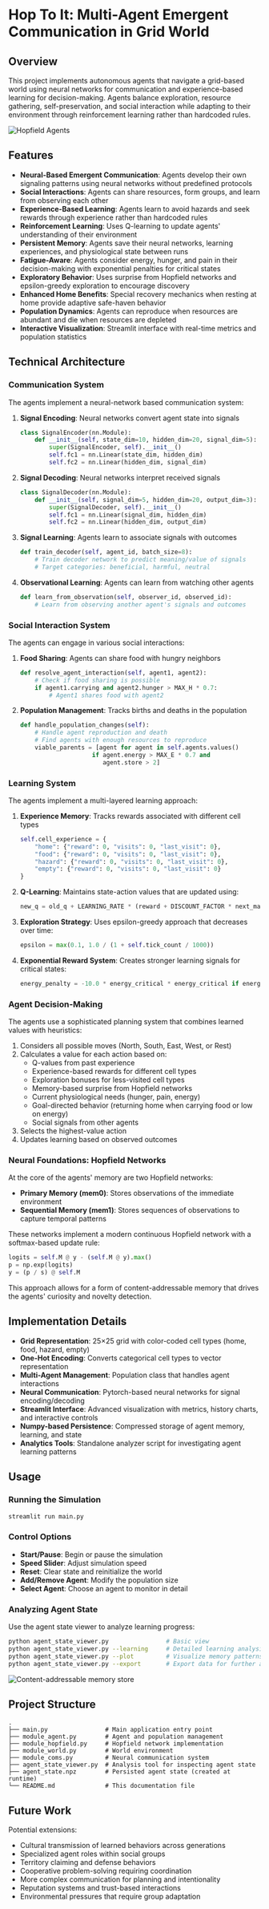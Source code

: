 # Hop To It: Multi-Agent Emergent Communication in Grid World

## Overview

This project implements autonomous agents that navigate a grid-based world using neural networks for communication and experience-based learning for decision-making. Agents balance exploration, resource gathering, self-preservation, and social interaction while adapting to their environment through reinforcement learning rather than hardcoded rules.

![Hopfield Agents](example_agent_population.png)

## Features

- **Neural-Based Emergent Communication**: Agents develop their own signaling patterns using neural networks without predefined protocols
- **Social Interactions**: Agents can share resources, form groups, and learn from observing each other
- **Experience-Based Learning**: Agents learn to avoid hazards and seek rewards through experience rather than hardcoded rules
- **Reinforcement Learning**: Uses Q-learning to update agents' understanding of their environment
- **Persistent Memory**: Agents save their neural networks, learning experiences, and physiological state between runs
- **Fatigue-Aware**: Agents consider energy, hunger, and pain in their decision-making with exponential penalties for critical states
- **Exploratory Behavior**: Uses surprise from Hopfield networks and epsilon-greedy exploration to encourage discovery
- **Enhanced Home Benefits**: Special recovery mechanics when resting at home provide adaptive safe-haven behavior
- **Population Dynamics**: Agents can reproduce when resources are abundant and die when resources are depleted
- **Interactive Visualization**: Streamlit interface with real-time metrics and population statistics

## Technical Architecture

### Communication System

The agents implement a neural-network based communication system:

1. **Signal Encoding**: Neural networks convert agent state into signals
   ```python
   class SignalEncoder(nn.Module):
       def __init__(self, state_dim=10, hidden_dim=20, signal_dim=5):
           super(SignalEncoder, self).__init__()
           self.fc1 = nn.Linear(state_dim, hidden_dim)
           self.fc2 = nn.Linear(hidden_dim, signal_dim)
   ```

2. **Signal Decoding**: Neural networks interpret received signals
   ```python
   class SignalDecoder(nn.Module):
       def __init__(self, signal_dim=5, hidden_dim=20, output_dim=3):
           super(SignalDecoder, self).__init__()
           self.fc1 = nn.Linear(signal_dim, hidden_dim)
           self.fc2 = nn.Linear(hidden_dim, output_dim)
   ```

3. **Signal Learning**: Agents learn to associate signals with outcomes
   ```python
   def train_decoder(self, agent_id, batch_size=8):
       # Train decoder network to predict meaning/value of signals
       # Target categories: beneficial, harmful, neutral
   ```

4. **Observational Learning**: Agents can learn from watching other agents
   ```python
   def learn_from_observation(self, observer_id, observed_id):
       # Learn from observing another agent's signals and outcomes
   ```

### Social Interaction System

The agents can engage in various social interactions:

1. **Food Sharing**: Agents can share food with hungry neighbors
   ```python
   def resolve_agent_interaction(self, agent1, agent2):
       # Check if food sharing is possible
       if agent1.carrying and agent2.hunger > MAX_H * 0.7:
           # Agent1 shares food with agent2
   ```

2. **Population Management**: Tracks births and deaths in the population
   ```python
   def handle_population_changes(self):
       # Handle agent reproduction and death
       # Find agents with enough resources to reproduce
       viable_parents = [agent for agent in self.agents.values() 
                       if agent.energy > MAX_E * 0.7 and 
                          agent.store > 2]
   ```

### Learning System

The agents implement a multi-layered learning approach:

1. **Experience Memory**: Tracks rewards associated with different cell types
   ```python
   self.cell_experience = {
       "home": {"reward": 0, "visits": 0, "last_visit": 0},
       "food": {"reward": 0, "visits": 0, "last_visit": 0},
       "hazard": {"reward": 0, "visits": 0, "last_visit": 0},
       "empty": {"reward": 0, "visits": 0, "last_visit": 0}
   }
   ```

2. **Q-Learning**: Maintains state-action values that are updated using:
   ```python
   new_q = old_q + LEARNING_RATE * (reward + DISCOUNT_FACTOR * next_max_q - old_q)
   ```

3. **Exploration Strategy**: Uses epsilon-greedy approach that decreases over time:
   ```python
   epsilon = max(0.1, 1.0 / (1 + self.tick_count / 1000))
   ```

4. **Exponential Reward System**: Creates stronger learning signals for critical states:
   ```python
   energy_penalty = -10.0 * energy_critical * energy_critical if energy_critical > 0.5 else 0
   ```

### Agent Decision-Making

The agents use a sophisticated planning system that combines learned values with heuristics:

1. Considers all possible moves (North, South, East, West, or Rest)
2. Calculates a value for each action based on:
   - Q-values from past experience
   - Experience-based rewards for different cell types
   - Exploration bonuses for less-visited cell types
   - Memory-based surprise from Hopfield networks
   - Current physiological needs (hunger, pain, energy)
   - Goal-directed behavior (returning home when carrying food or low on energy)
   - Social signals from other agents
3. Selects the highest-value action
4. Updates learning based on observed outcomes

### Neural Foundations: Hopfield Networks

At the core of the agents' memory are two Hopfield networks:

- **Primary Memory (mem0)**: Stores observations of the immediate environment
- **Sequential Memory (mem1)**: Stores sequences of observations to capture temporal patterns

These networks implement a modern continuous Hopfield network with a softmax-based update rule:

```python
logits = self.M @ y - (self.M @ y).max()
p = np.exp(logits)
y = (p / s) @ self.M
```

This approach allows for a form of content-addressable memory that drives the agents' curiosity and novelty detection.

## Implementation Details

- **Grid Representation**: 25×25 grid with color-coded cell types (home, food, hazard, empty)
- **One-Hot Encoding**: Converts categorical cell types to vector representation
- **Multi-Agent Management**: Population class that handles agent interactions
- **Neural Communication**: Pytorch-based neural networks for signal encoding/decoding
- **Streamlit Interface**: Advanced visualization with metrics, history charts, and interactive controls
- **Numpy-based Persistence**: Compressed storage of agent memory, learning, and state
- **Analytics Tools**: Standalone analyzer script for investigating agent learning patterns

## Usage

### Running the Simulation

```bash
streamlit run main.py
```

### Control Options
- **Start/Pause**: Begin or pause the simulation
- **Speed Slider**: Adjust simulation speed
- **Reset**: Clear state and reinitialize the world
- **Add/Remove Agent**: Modify the population size
- **Select Agent**: Choose an agent to monitor in detail

### Analyzing Agent State

Use the agent state viewer to analyze learning progress:

```bash
python agent_state_viewer.py                # Basic view
python agent_state_viewer.py --learning     # Detailed learning analysis 
python agent_state_viewer.py --plot         # Visualize memory patterns
python agent_state_viewer.py --export       # Export data for further analysis
```

![Content-addressable memory store](example_memory-store.png)

## Project Structure

```
.
├── main.py                # Main application entry point
├── module_agent.py        # Agent and population management
├── module_hopfield.py     # Hopfield network implementation
├── module_world.py        # World environment
├── module_coms.py         # Neural communication system
├── agent_state_viewer.py  # Analysis tool for inspecting agent state
├── agent_state.npz        # Persisted agent state (created at runtime)
└── README.md              # This documentation file
```

## Future Work

Potential extensions:
- Cultural transmission of learned behaviors across generations
- Specialized agent roles within social groups
- Territory claiming and defense behaviors
- Cooperative problem-solving requiring coordination
- More complex communication for planning and intentionality
- Reputation systems and trust-based interactions
- Environmental pressures that require group adaptation
```
